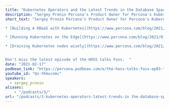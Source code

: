 ```yaml
---
title: "Kubernetes Operators and the Latest Trends in the Database Space - Percona Podcast 03"
description: "Sergey Pronin Percona's Product Owner for Percona's Kubernetes operators sat down to talk to us about using Kubernetes to manage databases, running Kubernetes on the edge, and where he sees the technology space headed."
short_text: "Sergey Pronin Percona's Product Owner for Percona's Kubernetes operators sat down to talk to us about using Kubernetes to manage databases, running Kubernetes on the edge, and where he sees the technology space headed. We talk to Sergey about his latest blogs covering:

* [Building A DBaaS with Kubernetes](https://www.percona.com/blog/2021/02/08/dbaas-on-kubernetes-under-the-hood/)

* [Running Kubernetes on the Edge](https://www.percona.com/blog/2021/01/13/running-kubernetes-on-the-edge/)

* [Draining Kubernetes nodes wisely](https://www.percona.com/blog/2021/01/20/drain-kubernetes-nodes-wisely/)


Don't miss the latest episode of the HOSS talks Foss.  "
date: "2021-02-17"
podbean_link: "https://percona.podbean.com/e/the-hoss-talks-foss-ep03-talking-databases-on-kubernetes-k8-on-the-edge-operators-and-more/"
youtube_id: "Qx-tKmucomc"
speakers:
  - sergey_pronin
aliases:
    - "/podcasts/3/"
url: "/podcasts/3-kubernetes-operators-latest-trends-in the-database-space"
---
```


